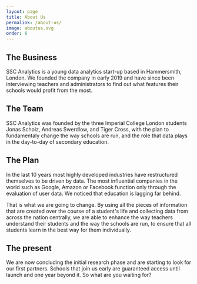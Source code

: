 ```yaml
---
layout: page
title: About Us
permalink: /about-us/
image: aboutus.svg
order: 6
---
```


## The Business

SSC Analytics is a young data analytics start-up based in Hammersmith, London. We founded the  company in early 2019 and have since been interviewing teachers and administrators to find out what features their schools would profit from the most.
## The Team
 
SSC Analytics was founded by the three Imperial College London students Jonas Scholz, Andreas Swerdlow, and Tiger Cross, with the plan to fundamentaly change the way schools are run, and the role that data plays in the day-to-day of secondary education. 

## The Plan

In the last 10 years most highly developed industries have restructured themselves to be driven by data. The most influential companies in the world such as Google, Amazon or Facebook function only through the evaluation of user data. We noticed that education is lagging far behind.

That is what we are going to change. By using all the pieces of information that are created over the course of a student's life and collecting data from across the nation centrally, we are able to enhance the way teachers understand their students and the way the schools are run, to ensure that all students learn in the best way for them individually.

## The present

We are now concluding the initial research phase and are starting to look for our first partners. Schools that join us early are guaranteed access until launch and one year beyond it. So what are you waiting for?
